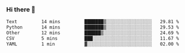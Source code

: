 ### Hi there 👋

<!--START_SECTION:waka-->

```txt
Text         14 mins         ███████▒░░░░░░░░░░░░░░░░░   29.81 %
Python       14 mins         ███████▒░░░░░░░░░░░░░░░░░   29.53 %
Other        12 mins         ██████▒░░░░░░░░░░░░░░░░░░   24.69 %
CSV          5 mins          ███░░░░░░░░░░░░░░░░░░░░░░   11.67 %
YAML         1 min           ▓░░░░░░░░░░░░░░░░░░░░░░░░   02.00 %
```

<!--END_SECTION:waka-->
